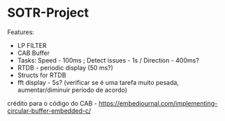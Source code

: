 # SOTR-Project

Features:
- LP FILTER
- CAB Buffer
- Tasks: Speed - 100ms ; Detect issues - 1s / Direction - 400ms?
- RTDB - periodic display (50 ms?)
- Structs for RTDB
- fft display - 5s? (verificar se é uma tarefa muito pesada, aumentar/diminuir período de acordo)



crédito para o código do CAB - https://embedjournal.com/implementing-circular-buffer-embedded-c/